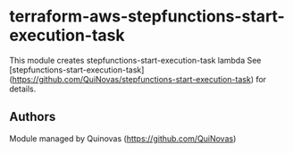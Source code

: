 # terraform-aws-stepfunctions-start-execution-task
This module creates stepfunctions-start-execution-task lambda
See [stepfunctions-start-execution-task] (https://github.com/QuiNovas/stepfunctions-start-execution-task) for details.

## Authors

Module managed by Quinovas (https://github.com/QuiNovas)


